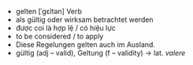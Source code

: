 - gelten	[ˈɡɛltən]	Verb	
- als gültig oder wirksam betrachtet werden
- được coi là hợp lệ / có hiệu lực
- to be considered / to apply
- Diese Regelungen gelten auch im Ausland.
- gültig (adj – valid), Geltung (f – validity)	→ lat. *valere*